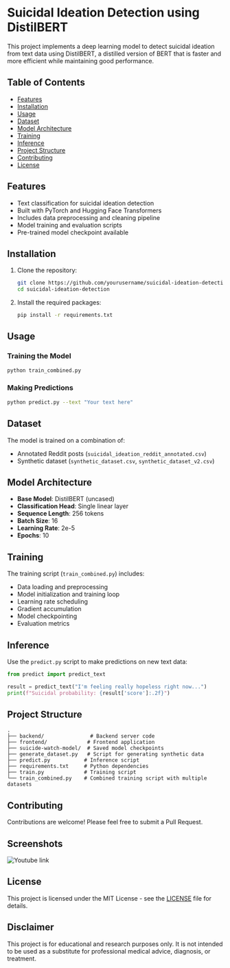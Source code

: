 # Suicidal Ideation Detection using DistilBERT

This project implements a deep learning model to detect suicidal ideation from text data using DistilBERT, a distilled version of BERT that is faster and more efficient while maintaining good performance.

## Table of Contents
- [Features](#features)
- [Installation](#installation)
- [Usage](#usage)
- [Dataset](#dataset)
- [Model Architecture](#model-architecture)
- [Training](#training)
- [Inference](#inference)
- [Project Structure](#project-structure)
- [Contributing](#contributing)
- [License](#license)

## Features
- Text classification for suicidal ideation detection
- Built with PyTorch and Hugging Face Transformers
- Includes data preprocessing and cleaning pipeline
- Model training and evaluation scripts
- Pre-trained model checkpoint available

## Installation

1. Clone the repository:
   ```bash
   git clone https://github.com/yourusername/suicidal-ideation-detection.git
   cd suicidal-ideation-detection
   ```

2. Install the required packages:
   ```bash
   pip install -r requirements.txt
   ```

## Usage

### Training the Model
```bash
python train_combined.py
```

### Making Predictions
```bash
python predict.py --text "Your text here"
```

## Dataset
The model is trained on a combination of:
- Annotated Reddit posts (`suicidal_ideation_reddit_annotated.csv`)
- Synthetic dataset (`synthetic_dataset.csv`, `synthetic_dataset_v2.csv`)

## Model Architecture
- **Base Model**: DistilBERT (uncased)
- **Classification Head**: Single linear layer
- **Sequence Length**: 256 tokens
- **Batch Size**: 16
- **Learning Rate**: 2e-5
- **Epochs**: 10

## Training
The training script (`train_combined.py`) includes:
- Data loading and preprocessing
- Model initialization and training loop
- Learning rate scheduling
- Gradient accumulation
- Model checkpointing
- Evaluation metrics

## Inference
Use the `predict.py` script to make predictions on new text data:

```python
from predict import predict_text

result = predict_text("I'm feeling really hopeless right now...")
print(f"Suicidal probability: {result['score']:.2f}")
```

## Project Structure
```
.
├── backend/               # Backend server code
├── frontend/             # Frontend application
├── suicide-watch-model/  # Saved model checkpoints
├── generate_dataset.py   # Script for generating synthetic data
├── predict.py           # Inference script
├── requirements.txt     # Python dependencies
├── train.py             # Training script
└── train_combined.py    # Combined training script with multiple datasets
```

## Contributing
Contributions are welcome! Please feel free to submit a Pull Request.

## Screenshots

![Youtube link](https://youtu.be/rVTI896q51Y)





## License
This project is licensed under the MIT License - see the [LICENSE](LICENSE) file for details.


## Disclaimer
This project is for educational and research purposes only. It is not intended to be used as a substitute for professional medical advice, diagnosis, or treatment.
